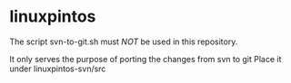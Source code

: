 # linuxpintos

The script svn-to-git.sh must *NOT* be used in this repository.

It only serves the purpose of porting the changes from svn to git
Place it under linuxpintos-svn/src

